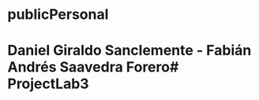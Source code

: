 # publicPersonal
# Daniel Giraldo Sanclemente - Fabián Andrés Saavedra Forero#   P r o j e c t L a b 3  
 